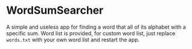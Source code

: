 WordSumSearcher
===============

A simple and useless app for finding a word that all of its alphabet with a specific sum. Word list is provided, for custom word list, just replace `words.txt` with your own word list and restart the app.
